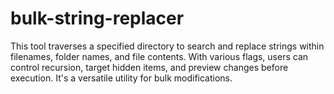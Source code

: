 # bulk-string-replacer
This tool traverses a specified directory to search and replace strings within filenames, folder names, and file contents. With various flags, users can control recursion, target hidden items, and preview changes before execution. It's a versatile utility for bulk modifications.
